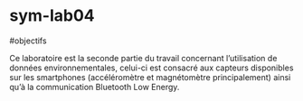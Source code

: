 # sym-lab04
#objectifs

Ce laboratoire est la seconde partie du travail concernant l’utilisation de données environnementales, celui-ci est consacré aux capteurs disponibles sur les smartphones (accéléromètre et magnétomètre
principalement) ainsi qu’à la communication Bluetooth Low Energy.
